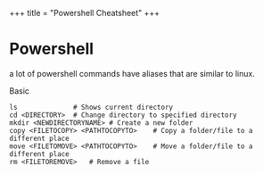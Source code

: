 +++
title = "Powershell Cheatsheet"
+++

# Powershell

a lot of powershell commands have aliases that are similar to linux.

Basic

```
ls              # Shows current directory
cd <DIRECTORY>  # Change directory to specified directory
mkdir <NEWDIRECTORYNAME> # Create a new folder
copy <FILETOCOPY> <PATHTOCOPYTO>    # Copy a folder/file to a different place
move <FILETOMOVE> <PATHTOCOPYTO>    # Move a folder/file to a different place
rm <FILETOREMOVE>   # Remove a file 
```


